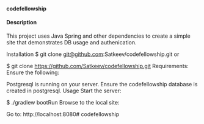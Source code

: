 #### codefellowship

#### Description
This project uses Java Spring and other dependencies to create a simple site that demonstrates DB usage and authenication.


Installation
 $ git clone git@github.com:Satkeev/codefellowship.git
or

 $ git clone https://github.com/Satkeev/codefellowship.git
Requirements:
Ensure the following:

Postgresql is running on your server.
Ensure the codefellowship database is created in postgresql.
Usage
Start the server:

 $ ./gradlew bootRun
Browse to the local site:

Go to: http://localhost:8080# codefellowship
